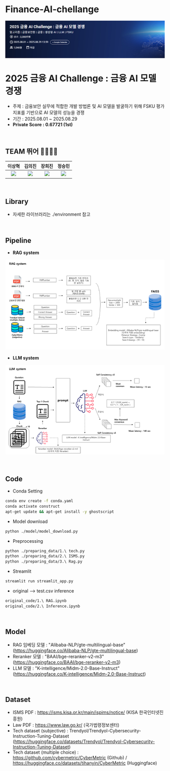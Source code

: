 # Finance-AI-chellange
![panel](./asset/panel.png)

# 2025 금융 AI Challenge : 금융 AI 모델 경쟁
- 주제 : 금융보안 실무에 적합한 개발 방법론 및 AI 모델을 발굴하기 위해 FSKU 평가지표를 기반으로 AI 모델의 성능을 경쟁
- 기간 : 2025.08.01 ~ 2025.08.29
- **Private Score : 0.67721 (1st)**

<br />

## TEAM 뛰어 🧑‍💻👩‍💻

| 이상혁 | 김의진 | 장희진 | 정승민 |
| :---: | :---: | :---: | :---: |
| <img src="https://avatars.githubusercontent.com/u/110239629?v=4" width=300> | <img src="https://avatars.githubusercontent.com/u/94896197?v=4" width=300> | <img src="https://avatars.githubusercontent.com/u/105128163?v=4" width=300> | <img src="https://avatars.githubusercontent.com/u/105360496?v=4" width=300> |

<br />

## Library

- 자세한 라이브러리는 ./environment 참고

<br />

## Pipeline
- **RAG system**
  
![RAG_system](./asset/RAG_system.png)

- **LLM system**
  
![LLM_system](./asset/LLM_system.png)

<br />

## Code
- Conda Setting 
```bash
conda env create -f conda.yaml
conda activate construct
apt-get update && apt-get install -y ghostscript
```

- Model download

```bash
python ./model/model_download.py
```

- Preprocessing

```bash
python ./preparing_data/1.\ tech.py
python ./preparing_data/2.\ ISMS.py
python ./preparing_data/3.\ Rag.py
```

- Streamlit

```bash
streamlit run streamlit_app.py
```

- original --> test.csv inference
```bash
original_code/1.\ RAG.ipynb
original_code/2.\ Inference.ipynb
```
<br />

## Model
- RAG 임베딩 모델 : "Alibaba-NLP/gte-multilingual-base" (https://huggingface.co/Alibaba-NLP/gte-multilingual-base)
- Reranker 모델 : "BAAI/bge-reranker-v2-m3" (https://huggingface.co/BAAI/bge-reranker-v2-m3)
- LLM 모델 : "K-intelligence/Midm-2.0-Base-Instruct" (https://huggingface.co/K-intelligence/Midm-2.0-Base-Instruct)

<br />

## Dataset
- ISMS PDF : https://isms.kisa.or.kr/main/ispims/notice/ (KISA 한국인터넷진흥원)
- Law PDF : https://www.law.go.kr/ (국가법령정보센터)
- Tech dataset (subjective) : Trendyol/Trendyol-Cybersecurity-Instruction-Tuning-Dataset (https://huggingface.co/datasets/Trendyol/Trendyol-Cybersecurity-Instruction-Tuning-Dataset)
- Tech dataset (multiple choice) : https://github.com/cybermetric/CyberMetric (Github) / https://huggingface.co/datasets/tihanyin/CyberMetric (Huggingface)
